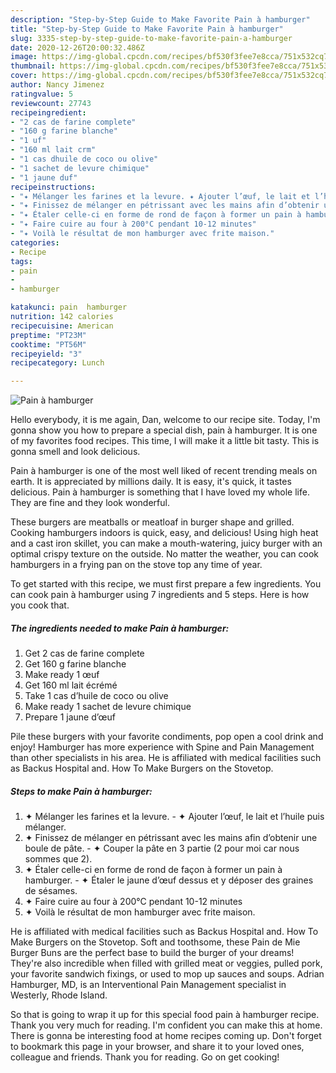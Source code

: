 ```yaml
---
description: "Step-by-Step Guide to Make Favorite Pain à hamburger"
title: "Step-by-Step Guide to Make Favorite Pain à hamburger"
slug: 3335-step-by-step-guide-to-make-favorite-pain-a-hamburger
date: 2020-12-26T20:00:32.486Z
image: https://img-global.cpcdn.com/recipes/bf530f3fee7e8cca/751x532cq70/pain-a-hamburger-photo-principale-de-la-recette.jpg
thumbnail: https://img-global.cpcdn.com/recipes/bf530f3fee7e8cca/751x532cq70/pain-a-hamburger-photo-principale-de-la-recette.jpg
cover: https://img-global.cpcdn.com/recipes/bf530f3fee7e8cca/751x532cq70/pain-a-hamburger-photo-principale-de-la-recette.jpg
author: Nancy Jimenez
ratingvalue: 5
reviewcount: 27743
recipeingredient:
- "2 cas de farine complete"
- "160 g farine blanche"
- "1 uf"
- "160 ml lait crm"
- "1 cas dhuile de coco ou olive"
- "1 sachet de levure chimique"
- "1 jaune duf"
recipeinstructions:
- "✦ Mélanger les farines et la levure. ✦ Ajouter l’œuf, le lait et l’huile puis mélanger."
- "✦ Finissez de mélanger en pétrissant avec les mains afin d’obtenir une boule de pâte. ✦ Couper la pâte en 3 partie (2 pour moi car nous sommes que 2)."
- "✦ Étaler celle-ci en forme de rond de façon à former un pain à hamburger. ✦ Étaler le jaune d’œuf dessus et y déposer des graines de sésames."
- "✦ Faire cuire au four à 200°C pendant 10-12 minutes"
- "✦ Voilà le résultat de mon hamburger avec frite maison."
categories:
- Recipe
tags:
- pain
- 
- hamburger

katakunci: pain  hamburger 
nutrition: 142 calories
recipecuisine: American
preptime: "PT23M"
cooktime: "PT56M"
recipeyield: "3"
recipecategory: Lunch

---
```



![Pain à hamburger](https://img-global.cpcdn.com/recipes/bf530f3fee7e8cca/751x532cq70/pain-a-hamburger-photo-principale-de-la-recette.jpg)

Hello everybody, it is me again, Dan, welcome to our recipe site. Today, I'm gonna show you how to prepare a special dish, pain à hamburger. It is one of my favorites food recipes. This time, I will make it a little bit tasty. This is gonna smell and look delicious.

Pain à hamburger is one of the most well liked of recent trending meals on earth. It is appreciated by millions daily. It is easy, it's quick, it tastes delicious. Pain à hamburger is something that I have loved my whole life. They are fine and they look wonderful.

These burgers are meatballs or meatloaf in burger shape and grilled. Cooking hamburgers indoors is quick, easy, and delicious! Using high heat and a cast iron skillet, you can make a mouth-watering, juicy burger with an optimal crispy texture on the outside. No matter the weather, you can cook hamburgers in a frying pan on the stove top any time of year.


To get started with this recipe, we must first prepare a few ingredients. You can cook pain à hamburger using 7 ingredients and 5 steps. Here is how you cook that.

<!--inarticleads1-->

##### The ingredients needed to make Pain à hamburger:

1. Get 2 cas de farine complete
1. Get 160 g farine blanche
1. Make ready 1 œuf
1. Get 160 ml lait écrémé
1. Take 1 cas d’huile de coco ou olive
1. Make ready 1 sachet de levure chimique
1. Prepare 1 jaune d’œuf


Pile these burgers with your favorite condiments, pop open a cool drink and enjoy! Hamburger has more experience with Spine and Pain Management than other specialists in his area. He is affiliated with medical facilities such as Backus Hospital and. How To Make Burgers on the Stovetop. 

<!--inarticleads2-->

##### Steps to make Pain à hamburger:

1. ✦ Mélanger les farines et la levure. - ✦ Ajouter l’œuf, le lait et l’huile puis mélanger.
1. ✦ Finissez de mélanger en pétrissant avec les mains afin d’obtenir une boule de pâte. - ✦ Couper la pâte en 3 partie (2 pour moi car nous sommes que 2).
1. ✦ Étaler celle-ci en forme de rond de façon à former un pain à hamburger. - ✦ Étaler le jaune d’œuf dessus et y déposer des graines de sésames.
1. ✦ Faire cuire au four à 200°C pendant 10-12 minutes
1. ✦ Voilà le résultat de mon hamburger avec frite maison.


He is affiliated with medical facilities such as Backus Hospital and. How To Make Burgers on the Stovetop. Soft and toothsome, these Pain de Mie Burger Buns are the perfect base to build the burger of your dreams! They&#39;re also incredible when filled with grilled meat or veggies, pulled pork, your favorite sandwich fixings, or used to mop up sauces and soups. Adrian Hamburger, MD, is an Interventional Pain Management specialist in Westerly, Rhode Island. 

So that is going to wrap it up for this special food pain à hamburger recipe. Thank you very much for reading. I'm confident you can make this at home. There is gonna be interesting food at home recipes coming up. Don't forget to bookmark this page in your browser, and share it to your loved ones, colleague and friends. Thank you for reading. Go on get cooking!
